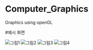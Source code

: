 # Computer_Graphics
Graphics using openGL

#예시 화면


![그림1](https://user-images.githubusercontent.com/76687318/124575206-286abd80-de86-11eb-89b6-179781a63307.png)
![그림2](https://user-images.githubusercontent.com/76687318/124575214-2b65ae00-de86-11eb-9f4f-e37ea7560a62.png)
![그림3](https://user-images.githubusercontent.com/76687318/124575225-2d2f7180-de86-11eb-8971-709eaaff7fd1.png)
![그림4](https://user-images.githubusercontent.com/76687318/124575242-2f91cb80-de86-11eb-81fd-8a96b2feeb29.png)
